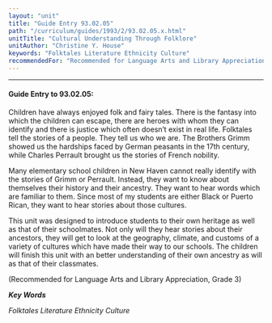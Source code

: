 ```yaml
---
layout: "unit"
title: "Guide Entry 93.02.05"
path: "/curriculum/guides/1993/2/93.02.05.x.html"
unitTitle: "Cultural Understanding Through Folklore"
unitAuthor: "Christine Y. House"
keywords: "Folktales Literature Ethnicity Culture"
recommendedFor: "Recommended for Language Arts and Library Appreciation, Grade 3"
---
```

<body>
<hr/>
<h4>
Guide Entry to 93.02.05:
</h4>
Children have always enjoyed folk and fairy tales. There is the fantasy into which the children can escape, there are heroes with whom they can identify and there is justice which often doesn’t exist in real life. Folktales tell the stories of a people. They tell us who we are. The Brothers Grimm showed us the hardships faced by German peasants in the 17th century, while Charles Perrault brought us the stories of French nobility.
<p>
Many elementary school children in New Haven cannot really identify with the stories of Grimm or Perrault. Instead, they want to know about themselves their history and their ancestry. They want to hear words which are familiar to them. Since most of my students are either Black or Puerto Rican, they want to hear stories about those cultures.
</p>
<p>
This unit was designed to introduce students to their own heritage as well as that of their schoolmates. Not only will they hear stories about their ancestors, they will get to look at the geography, climate, and customs of a variety of cultures which have made their way to our schools. The children will finish this unit with an better understanding of their own ancestry as will as that of their classmates.
</p>
<p>
(Recommended for Language Arts and Library Appreciation, Grade 3)
</p>
<p>
<b>
<i>
Key Words
</i>
</b>
<br/>
</p>
<p>
<i>
Folktales Literature Ethnicity Culture
</i>
</p>
</body>